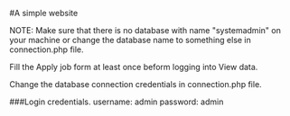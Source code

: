 #A simple website

NOTE: Make sure that there is no database with name "systemadmin" on your machine or change the database name to something else in connection.php file.

Fill the Apply job form at least once beform logging into View data.

Change the database connection credentials in connection.php file.

###Login credentials.
username: admin
password: admin

